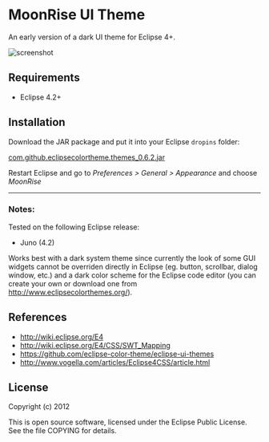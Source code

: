 MoonRise UI Theme
=================

An early version of a dark UI theme for Eclipse 4+.

![screenshot](https://raw.github.com/guari/eclipse-ui-theme/master/com.github.eclipseuitheme.themes/screenshot/screenshot.png)

Requirements
------------

* Eclipse 4.2+

Installation
------------

Download the JAR package and put it into your Eclipse ```dropins``` folder:

[com.github.eclipsecolortheme.themes_0.6.2.jar](https://github.com/guari/eclipse-ui-theme/blob/master/com.github.eclipseuitheme.themes/bin/com.github.eclipsecolortheme.themes_0.6.2.jar?raw=true)

Restart Eclipse and go to *Preferences > General > Appearance* and choose *MoonRise*

- - -
### Notes:

Tested on the following Eclipse release:

* Juno (4.2)

Works best with a dark system theme since currently the look of some GUI widgets cannot be overriden directly in Eclipse (eg. button, scrollbar, dialog window, etc.) and a dark color scheme for the Eclipse code editor (you can create your own or download one from http://www.eclipsecolorthemes.org/).

References
----------

* http://wiki.eclipse.org/E4
* http://wiki.eclipse.org/E4/CSS/SWT_Mapping
* https://github.com/eclipse-color-theme/eclipse-ui-themes
* http://www.vogella.com/articles/Eclipse4CSS/article.html

License
-------

Copyright (c) 2012

This is open source software, licensed under the Eclipse Public License. See the file COPYING for details.
